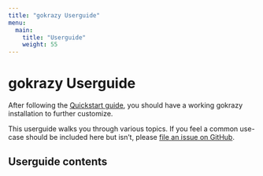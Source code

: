 ```yaml
---
title: "gokrazy Userguide"
menu:
  main:
    title: "Userguide"
    weight: 55
---
```


# gokrazy Userguide

After following the [Quickstart guide](/quickstart/), you should have a working
gokrazy installation to further customize.

This userguide walks you through various topics. If you feel a common use-case
should be included here but isn’t, please [file an issue on
GitHub](https://github.com/gokrazy/gokrazy/issues).

## Userguide contents

